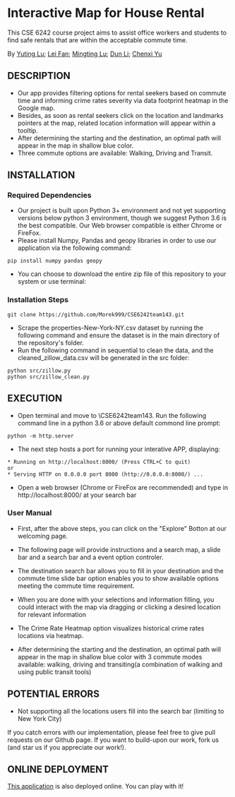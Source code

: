 # Interactive Map for House Rental

This CSE 6242 course project aims to assist office workers and students to find safe rentals that are within the acceptable commute time.

By [Yuting Lu](ylu467@gatech.edu); [Lei Fan](lfan45@gatech.edu); [Mingting Lu](mlu305@gatech.edu); [Dun Li](dli424@gatech.edu); [Chenxi Yu](cyu321@gatech.edu)

## DESCRIPTION
- Our app provides filtering options for rental seekers based on commute time and informing crime rates severity via data footprint heatmap in the Google map.
- Besides, as soon as rental seekers click on the location and landmarks pointers at the map, related location information will appear within a tooltip.
- After determining the starting and the destination, an optimal path will appear in the map in shallow blue color.
- Three commute options are available: Walking, Driving and Transit.


## INSTALLATION

### Required Dependencies

- Our project is built upon Python 3+ environment and not yet supporting versions below python 3 environment, though we suggest Python 3.6 is the best compatible. Our Web browser compatible is either Chrome or FireFox.
- Please install Numpy, Pandas and geopy libraries in order to use our application via the following command:

```
pip install numpy pandas geopy
```
- You can choose to download the entire zip file of this repository to your system or use terminal:

### Installation Steps

```
git clone https://github.com/Morek999/CSE6242team143.git
```

- Scrape the properties-New-York-NY.csv dataset by running the following command and ensure the dataset is in the main directory of the repository's folder. 
- Run the following command in sequential to clean the data, and the cleaned_zillow_data.csv will be generated in the src folder:
```
python src/zillow.py
python src/zillow_clean.py
```


## EXECUTION

- Open terminal and move to \CSE6242team143. Run the following command line in a python 3.6 or above default commond line prompt:
```
python -m http.server
```
- The next step hosts a port for running your interative APP, displaying:
```
* Running on http://localhost:8000/ (Press CTRL+C to quit)
or
* Serving HTTP on 0.0.0.0 port 8000 (http://0.0.0.0:8000/) ...
```
- Open a web browser (Chrome or FireFox are recommended) and type in http://localhost:8000/ at your search bar

### User Manual

- First, after the above steps, you can click on the "Explore" Botton at our welcoming page.

- The following page will provide instructions and a search map, a slide bar and a search bar and a event option controler.

- The destination search bar allows you to fill in your destination and the commute time slide bar option enables you to show available options meeting the commute time requirement.

- When you are done with your selections and information filling, you could interact with the map via dragging or clicking a desired location for relevant information

- The Crime Rate Heatmap option visualizes historical crime rates locations via heatmap.

- After determining the starting and the destination, an optimal path will appear in the map in shallow blue color with 3 commute modes available: walking, driving and transiting(a combination of walking and using public transit tools)

## POTENTIAL ERRORS
- Not supporting all the locations users fill into the search bar (limiting to New York City)

If you catch errors with our implementation, please feel free to give pull requests on our Github page. If you want to build-upon our work, fork us (and star us if you appreciate our work!).

## ONLINE DEPLOYMENT
[This application](https://cse6242-project-teamxyz.herokuapp.com/) is also deployed online. You can play with it!
